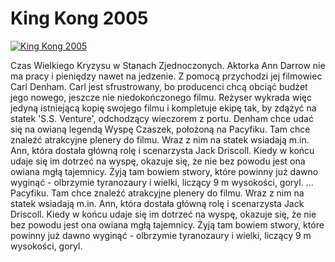 King Kong 2005 
=============
[![King Kong 2005 ](http://vidos.pl/images/player.gif)](http://vidos.pl/king-kong-2005)

 Czas Wielkiego Kryzysu w Stanach Zjednoczonych. Aktorka Ann Darrow nie ma pracy i pieniędzy nawet na jedzenie. Z pomocą przychodzi jej filmowiec Carl Denham. Carl jest sfrustrowany, bo producenci chcą obciąć budżet jego nowego, jeszcze nie niedokończonego filmu. Reżyser wykrada więc jedyną istniejącą kopię swojego filmu i kompletuje ekipę tak, by zdążyć na statek 'S.S. Venture', odchodzący wieczorem z portu. Denham chce udać się na owianą legendą Wyspę Czaszek, położoną na Pacyfiku. Tam chce znaleźć atrakcyjne plenery do filmu. Wraz z nim na statek wsiadają m.in. Ann, która dostała główną rolę i scenarzysta Jack Driscoll. Kiedy w końcu udaje się im dotrzeć na wyspę, okazuje się, że nie bez powodu jest ona owiana mgłą tajemnicy. Żyją tam bowiem stwory, które powinny już dawno wyginąć - olbrzymie tyranozaury i wielki, liczący 9 m wysokości, goryl.  ... Pacyfiku. Tam chce znaleźć atrakcyjne plenery do filmu. Wraz z nim na statek wsiadają m.in. Ann, która dostała główną rolę i scenarzysta Jack Driscoll. Kiedy w końcu udaje się im dotrzeć na wyspę, okazuje się, że nie bez powodu jest ona owiana mgłą tajemnicy. Żyją tam bowiem stwory, które powinny już dawno wyginąć - olbrzymie tyranozaury i wielki, liczący 9 m wysokości, goryl.
